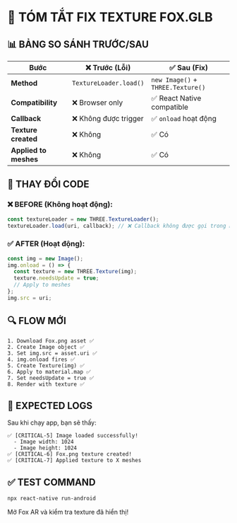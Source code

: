 # 🔧 TÓM TẮT FIX TEXTURE FOX.GLB

## 📊 BẢNG SO SÁNH TRƯỚC/SAU

| Bước | ❌ Trước (Lỗi) | ✅ Sau (Fix) |
|------|---------------|-------------|
| **Method** | `TextureLoader.load()` | `new Image()` + `THREE.Texture()` |
| **Compatibility** | ❌ Browser only | ✅ React Native compatible |
| **Callback** | ❌ Không được trigger | ✅ `onload` hoạt động |
| **Texture created** | ❌ Không | ✅ Có |
| **Applied to meshes** | ❌ Không | ✅ Có |

## 🎯 THAY ĐỔI CODE

### ❌ BEFORE (Không hoạt động):
```typescript
const textureLoader = new THREE.TextureLoader();
textureLoader.load(uri, callback); // ❌ Callback không được gọi trong RN
```

### ✅ AFTER (Hoạt động):
```typescript
const img = new Image();
img.onload = () => {
  const texture = new THREE.Texture(img);
  texture.needsUpdate = true;
  // Apply to meshes
};
img.src = uri;
```

## 🔍 FLOW MỚI

```
1. Download Fox.png asset ✅
2. Create Image object ✅
3. Set img.src = asset.uri ✅
4. img.onload fires ✅
5. Create Texture(img) ✅
6. Apply to material.map ✅
7. Set needsUpdate = true ✅
8. Render with texture ✅
```

## 🚀 EXPECTED LOGS

Sau khi chạy app, bạn sẽ thấy:

```
✅ [CRITICAL-5] Image loaded successfully!
  - Image width: 1024
  - Image height: 1024
✅ [CRITICAL-6] Fox.png texture created!
✅ [CRITICAL-7] Applied texture to X meshes
```

## ✅ TEST COMMAND

```bash
npx react-native run-android
```

Mở Fox AR và kiểm tra texture đã hiển thị!
